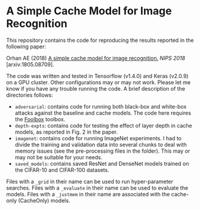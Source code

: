 # A Simple Cache Model for Image Recognition

This repository contains the code for reproducing the results reported in the following paper: 

Orhan AE (2018) [A simple cache model for image recognition.](https://arxiv.org/abs/1805.08709) *NIPS 2018* [arxiv:1805.08709].

The code was written and tested in Tensorflow (v1.4.0) and Keras (v2.0.9) on a GPU cluster. Other configurations may or may not work. Please let me know if you have any trouble running the code. A brief description of the directories follows:

+ `adversarial`: contains code for running both black-box and white-box attacks against the baseline and cache models. The code here requires the [Foolbox](https://github.com/bethgelab/foolbox) toolbox.
+ `depth-expts`: contains code for testing the effect of layer depth in cache models, as reported in Fig. 2 in the paper. 
+ `imagenet`: contains code for running ImageNet experiments. I had to divide the training and validation data into several chunks to deal with memory issues (see the pre-processing files in the folder). This may or may not be suitable for your needs.
+ `saved_models`: contains saved ResNet and DenseNet models trained on the CIFAR-10 and CIFAR-100 datasets.  

Files with a `_grid` in their name can be used to run hyper-parameter searches. Files with a `_evaluate` in their name can be used to evaluate the models. Files with a `_justmem` in their name are associated with the cache-only (CacheOnly) models.
